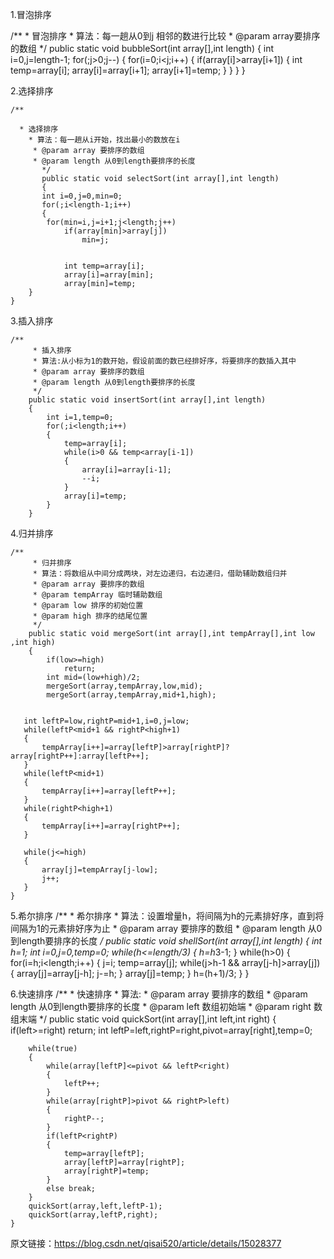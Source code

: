 1.冒泡排序

/**
	 * 冒泡排序
	 * 算法：每一趟从0到j 相邻的数进行比较
	 * @param array要排序的数组
	 */
	public static void bubbleSort(int array[],int length)
	{
		int i=0,j=length-1;
		for(;j>0;j--)
		{
			for(i=0;i<j;i++)
			{
				if(array[i]>array[i+1])
				{
					int temp=array[i];
					array[i]=array[i+1];
					array[i+1]=temp;
				}
			}
		}
	}

2.选择排序

```
/**

  * 选择排序
    * 算法：每一趟从i开始，找出最小的数放在i
     * @param array 要排序的数组
     * @param length 从0到length要排序的长度
       */
       public static void selectSort(int array[],int length)
       {
       int i=0,j=0,min=0;
       for(;i<length-1;i++)
       {
       	for(min=i,j=i+1;j<length;j++)
       		if(array[min]>array[j])
       			min=j;
       	

			int temp=array[i];
			array[i]=array[min];
			array[min]=temp;
	}
}
```

3.插入排序

```
/**
	 * 插入排序
	 * 算法:从小标为1的数开始，假设前面的数已经排好序，将要排序的数插入其中
	 * @param array 要排序的数组
	 * @param length 从0到length要排序的长度
	 */
	public static void insertSort(int array[],int length)
	{
		int i=1,temp=0;
		for(;i<length;i++)
		{
			temp=array[i];
			while(i>0 && temp<array[i-1])
			{
				array[i]=array[i-1];
				--i; 
			}
			array[i]=temp;
		}
	}
```

4.归并排序

```
/**
	 * 归并排序
	 * 算法：将数组从中间分成两块，对左边递归，右边递归，借助辅助数组归并
	 * @param array 要排序的数组
	 * @param tempArray 临时辅助数组
	 * @param low 排序的初始位置
	 * @param high 排序的结尾位置
	 */
	public static void mergeSort(int array[],int tempArray[],int low ,int high)
	{
		if(low>=high)
			return;
		int mid=(low+high)/2;
		mergeSort(array,tempArray,low,mid);
		mergeSort(array,tempArray,mid+1,high);
		

​	int leftP=low,rightP=mid+1,i=0,j=low;
​	while(leftP<mid+1 && rightP<high+1)
​	{
​		tempArray[i++]=array[leftP]>array[rightP]?array[rightP++]:array[leftP++];
​	}
​	while(leftP<mid+1)
​	{
​		tempArray[i++]=array[leftP++];
​	}
​	while(rightP<high+1)
​	{
​		tempArray[i++]=array[rightP++];
​	}
​	
​	while(j<=high)
​	{
​		array[j]=tempArray[j-low];
​		j++;
​	}
}
```

5.希尔排序
/**
	 * 希尔排序
	 * 算法：设置增量h，将间隔为h的元素排好序，直到将间隔为1的元素排好序为止
	 * @param array 要排序的数组
	 * @param length 从0到length要排序的长度
	 */
	public static void shellSort(int array[],int length)
	{
		int h=1;
		int i=0,j=0,temp=0;
		while(h<=length/3)
		{
			h=h*3-1;
		}
		while(h>0)
		{
			for(i=h;i<length;i++)
			{
				j=i;
				temp=array[j];
				while(j>h-1 && array[j-h]>array[j])
				{
					array[j]=array[j-h];
					j-=h;
				}
				array[j]=temp;
			}
			h=(h+1)/3;
		}
	}

6.快速排序
/**
	 * 快速排序
	 * 算法:
	 * @param array 要排序的数组
	 * @param length 从0到length要排序的长度
	 * @param left 数组初始端
	 * @param right 数组末端
	 */
	public static void quickSort(int array[],int left,int right)
	{
		if(left>=right)
			return;
		int leftP=left,rightP=right,pivot=array[right],temp=0;
		
		while(true)
		{
			while(array[leftP]<=pivot && leftP<right)
			{
				leftP++;
			}
			while(array[rightP]>pivot && rightP>left)
			{
				rightP--;
			}
			if(leftP<rightP)
			{
				temp=array[leftP];
				array[leftP]=array[rightP];
				array[rightP]=temp;
			}
			else break;
		}
		quickSort(array,left,leftP-1);
		quickSort(array,leftP,right);
	}


原文链接：https://blog.csdn.net/qisai520/article/details/15028377